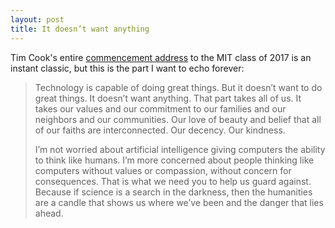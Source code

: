 ```yaml
---
layout: post
title: It doesn’t want anything
---
```


Tim Cook's entire [commencement address](https://www.youtube.com/watch?v=3NXjUpo-1q8) to the MIT class of 2017 is an instant classic, but this is the part I want to echo forever:

> Technology is capable of doing great things. But it doesn’t want to do great things. It doesn’t want anything. That part takes all of us. It takes our values and our commitment to our families and our neighbors and our communities. Our love of beauty and belief that all of our faiths are interconnected. Our decency. Our kindness.
> 
> I’m not worried about artificial intelligence giving computers the ability to think like humans. I’m more concerned about people thinking like computers without values or compassion, without concern for consequences. That is what we need you to help us guard against. Because if science is a search in the darkness, then the humanities are a candle that shows us where we’ve been and the danger that lies ahead.


